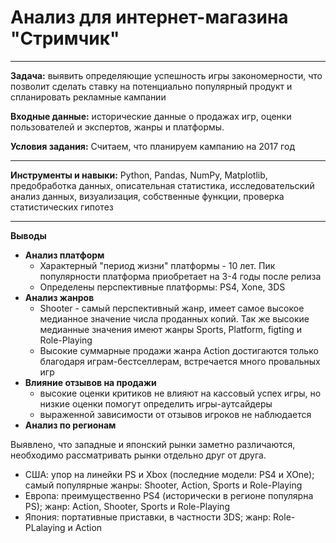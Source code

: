 # Анализ для интернет-магазина "Стримчик"
----

**Задача:** выявить определяющие успешность игры закономерности, что позволит сделать ставку на потенциально популярный продукт и спланировать рекламные кампании

**Входные данные:** исторические данные о продажах игр, оценки пользователей и экспертов, жанры и платформы. 

**Условия задания:** Считаем, что планируем кампанию на 2017 год

-----
**Инструменты и навыки:** Python, Pandas, NumPy, Matplotlib, предобработка данных, описательная статистика, исследовательский анализ данных, визуализация, собственные функции, проверка статистических гипотез

-----
**Выводы**
* **Анализ платформ**
  * Характерный "период жизни" платформы - 10 лет. Пик популярности платформа приобретает на 3-4 годы после релиза
  * Определены перспективные платформы: PS4, Xone, 3DS
* **Анализ жанров**
  * Shooter - самый перспективный жанр, имеет самое высокое медианное значение числа проданных копий. Так же высокие медианные значения имеют жанры Sports, Platform, figting и Role-Playing
  * Высокие суммарные продажи жанра Action достигаются только благодаря играм-бестселлерам, встречается много провальных игр
* **Влияние отзывов на продажи**
    * высокие оценки критиков не влияют на кассовый успех игры, но низкие оценки помогут определить игры-аутсайдеры
    * выраженной зависимости от отзывов игроков не наблюдается
* **Анализ по регионам**
  
Выявлено, что западные и японский рынки заметно различаются, необходимо рассматривать рынки отдельно друг от друга.

* США: упор на линейки PS и Xbox (последние модели: PS4 и XOne); самый популярные жанры: Shooter, Action, Sports и Role-Playing
* Европа: преимущественно PS4 (исторически в регионе популярна PS); жанр: Action, Shooter, Sports и Role-Playing
* Япония: портативные приставки, в частности 3DS; жанр: Role-PLalaying и Action

    
